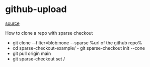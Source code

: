 # github-upload

[source](https://github.blog/open-source/git/bring-your-monorepo-down-to-size-with-sparse-checkout)

How to clone a repo with sparse checkout

- git clone --filter=blob:none --sparse %url of the github repo%
- cd sparse-checkout-example/
- git sparse-checkout init --cone
- git pull origin main
- git sparse-checkout set <dir1> /<dir2>
